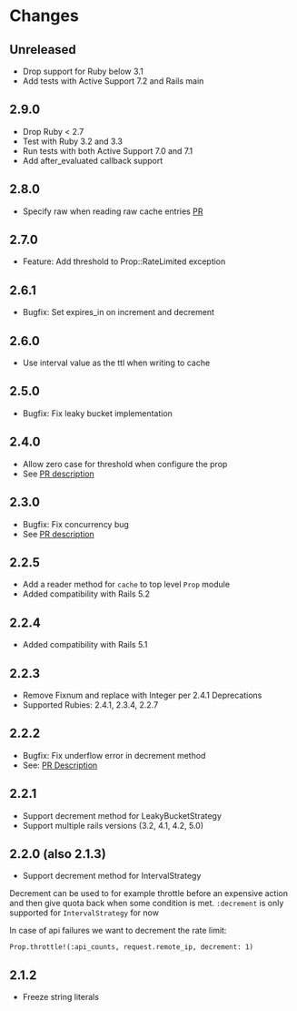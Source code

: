 # Changes

## Unreleased

* Drop support for Ruby below 3.1
* Add tests with Active Support 7.2 and Rails main

## 2.9.0

* Drop Ruby < 2.7
* Test with Ruby 3.2 and 3.3
* Run tests with both Active Support 7.0 and 7.1
* Add after_evaluated callback support

## 2.8.0

* Specify raw when reading raw cache entries [PR](https://github.com/zendesk/prop/pull/45)

## 2.7.0

* Feature: Add threshold to Prop::RateLimited exception

## 2.6.1

* Bugfix: Set expires_in on increment and decrement

## 2.6.0

* Use interval value as the ttl when writing to cache

## 2.5.0

* Bugfix: Fix leaky bucket implementation

## 2.4.0

* Allow zero case for threshold when configure the prop
* See [PR description](https://github.com/zendesk/prop/pull/37)

## 2.3.0

* Bugfix: Fix concurrency bug
* See [PR description](https://github.com/zendesk/prop/pull/33)

## 2.2.5

* Add a reader method for `cache` to top level `Prop` module
* Added compatibility with Rails 5.2

## 2.2.4

* Added compatibility with Rails 5.1

## 2.2.3

* Remove Fixnum and replace with Integer per 2.4.1 Deprecations
* Supported Rubies: 2.4.1, 2.3.4, 2.2.7

## 2.2.2

* Bugfix: Fix underflow error in decrement method
* See: [PR Description](https://github.com/zendesk/prop/pull/26)

## 2.2.1

* Support decrement method for LeakyBucketStrategy
* Support multiple rails versions (3.2, 4.1, 4.2, 5.0)

## 2.2.0 (also 2.1.3)

* Support decrement method for IntervalStrategy

Decrement can be used to for example throttle before an expensive action and then give quota back when some condition is met.
`:decrement` is only supported for `IntervalStrategy` for now

In case of api failures we want to decrement the rate limit:

`Prop.throttle!(:api_counts, request.remote_ip, decrement: 1)`

## 2.1.2

* Freeze string literals
